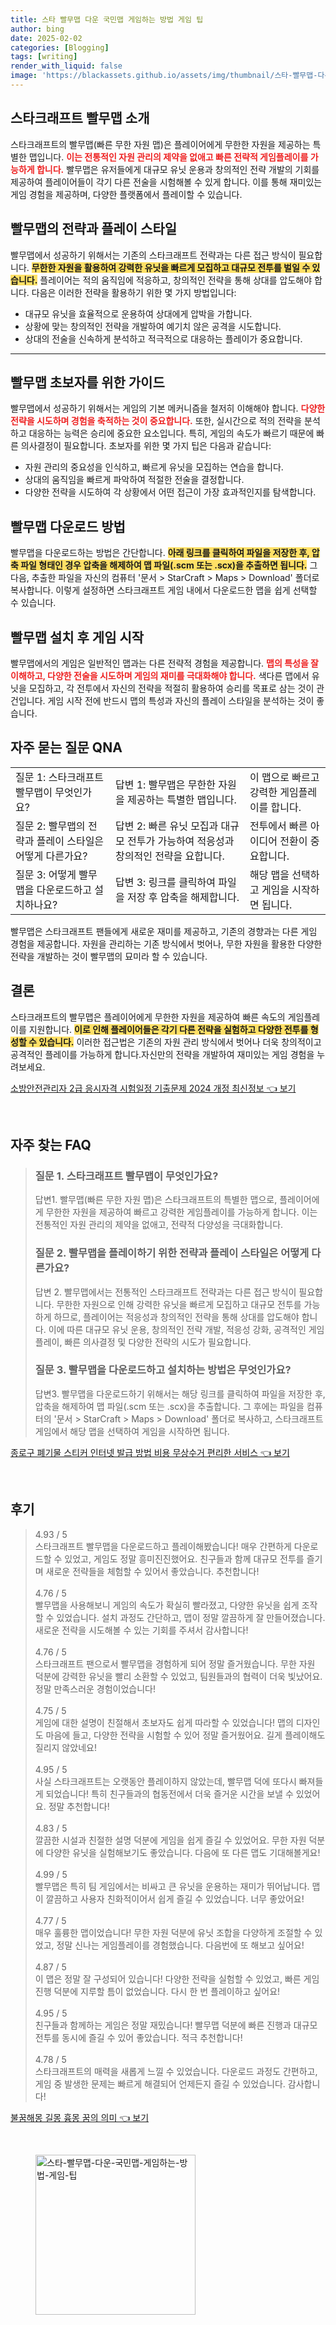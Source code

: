 ```yaml
---
title: 스타 빨무맵 다운 국민맵 게임하는 방법 게임 팁
author: bing
date: 2025-02-02
categories: [Blogging]
tags: [writing]
render_with_liquid: false
image: 'https://blackassets.github.io/assets/img/thumbnail/스타-빨무맵-다운-국민맵-게임하는-방법-게임-팁.webp'
---
```



<h2 id='스타크래프트_빨무맵_소개'>스타크래프트 빨무맵 소개</h2>

<p>스타크래프트의 빨무맵(빠른 무한 자원 맵)은 플레이어에게 무한한 자원을 제공하는 특별한 맵입니다. <b><span style="color: #ee2323;">이는 전통적인 자원 관리의 제약을 없애고 빠른 전략적 게임플레이를 가능하게 합니다.</span></b> 빨무맵은 유저들에게 대규모 유닛 운용과 창의적인 전략 개발의 기회를 제공하여 플레이어들이 각기 다른 전술을 시험해볼 수 있게 합니다. 이를 통해 재미있는 게임 경험을 제공하며, 다양한 플랫폼에서 플레이할 수 있습니다.</p>

<h2 id='빨무맵의_전략과_플레이_스타일'>빨무맵의 전략과 플레이 스타일</h2>

<p>빨무맵에서 성공하기 위해서는 기존의 스타크래프트 전략과는 다른 접근 방식이 필요합니다. <b><span style="background-color: #ffe066;">무한한 자원을 활용하여 강력한 유닛을 빠르게 모집하고 대규모 전투를 벌일 수 있습니다.</span></b> 플레이어는 적의 움직임에 적응하고, 창의적인 전략을 통해 상대를 압도해야 합니다. 다음은 이러한 전략을 활용하기 위한 몇 가지 방법입니다:</p>

<ul>
    <li>대규모 유닛을 효율적으로 운용하여 상대에게 압박을 가합니다.</li>
    <li>상황에 맞는 창의적인 전략을 개발하여 예기치 않은 공격을 시도합니다.</li>
    <li>상대의 전술을 신속하게 분석하고 적극적으로 대응하는 플레이가 중요합니다.</li>
</ul>

<hr />

<h2 id='빨무맵_초보자를_위한_가이드'>빨무맵 초보자를 위한 가이드</h2>

<p>빨무맵에서 성공하기 위해서는 게임의 기본 메커니즘을 철저히 이해해야 합니다. <b><span style="color: #ee2323;">다양한 전략을 시도하며 경험을 축적하는 것이 중요합니다.</span></b> 또한, 실시간으로 적의 전략을 분석하고 대응하는 능력은 승리에 중요한 요소입니다. 특히, 게임의 속도가 빠르기 때문에 빠른 의사결정이 필요합니다. 초보자를 위한 몇 가지 팁은 다음과 같습니다:</p>

<ul>
    <li>자원 관리의 중요성을 인식하고, 빠르게 유닛을 모집하는 연습을 합니다.</li>
    <li>상대의 움직임을 빠르게 파악하여 적절한 전술을 결정합니다.</li>
    <li>다양한 전략을 시도하여 각 상황에서 어떤 접근이 가장 효과적인지를 탐색합니다.</li>
</ul>

<h2 id='빨무맵_다운로드_방법'>빨무맵 다운로드 방법</h2>

<p>빨무맵을 다운로드하는 방법은 간단합니다. <b><span style="background-color: #ffe066;">아래 링크를 클릭하여 파일을 저장한 후, 압축 파일 형태인 경우 압축을 해제하여 맵 파일(.scm 또는 .scx)을 추출하면 됩니다.</span></b> 그 다음, 추출한 파일을 자신의 컴퓨터 '문서 > StarCraft > Maps > Download' 폴더로 복사합니다. 이렇게 설정하면 스타크래프트 게임 내에서 다운로드한 맵을 쉽게 선택할 수 있습니다.</p>

<h2 id='빨무맵_설치_후_게임_시작'>빨무맵 설치 후 게임 시작</h2>

<p>빨무맵에서의 게임은 일반적인 맵과는 다른 전략적 경험을 제공합니다. <b><span style="color: #ee2323;">맵의 특성을 잘 이해하고, 다양한 전술을 시도하며 게임의 재미를 극대화해야 합니다.</span></b> 색다른 맵에서 유닛을 모집하고, 각 전투에서 자신의 전략을 적절히 활용하여 승리를 목표로 삼는 것이 관건입니다. 게임 시작 전에 반드시 맵의 특성과 자신의 플레이 스타일을 분석하는 것이 좋습니다.</p>

<h2 id='자주_묻는_질문_QNA'>자주 묻는 질문 QNA</h2>

<table>
    <tr>
        <td>질문 1: 스타크래프트 빨무맵이 무엇인가요?</td>
        <td>답변 1: 빨무맵은 무한한 자원을 제공하는 특별한 맵입니다.</td>
        <td>이 맵으로 빠르고 강력한 게임플레이를 합니다.</td>
    </tr>
    <tr>
        <td>질문 2: 빨무맵의 전략과 플레이 스타일은 어떻게 다른가요?</td>
        <td>답변 2: 빠른 유닛 모집과 대규모 전투가 가능하여 적응성과 창의적인 전략을 요합니다.</td>
        <td>전투에서 빠른 아이디어 전환이 중요합니다.</td>
    </tr>
    <tr>
        <td>질문 3: 어떻게 빨무맵을 다운로드하고 설치하나요?</td>
        <td>답변 3: 링크를 클릭하여 파일을 저장 후 압축을 해제합니다.</td>
        <td>해당 맵을 선택하고 게임을 시작하면 됩니다.</td>
    </tr>
</table>

<p>빨무맵은 스타크래프트 팬들에게 새로운 재미를 제공하고, 기존의 경향과는 다른 게임 경험을 제공합니다. 자원을 관리하는 기존 방식에서 벗어나, 무한 자원을 활용한 다양한 전략을 개발하는 것이 빨무맵의 묘미라 할 수 있습니다.</p>

<h2 id='결론'>결론</h2>

<p>스타크래프트의 빨무맵은 플레이어에게 무한한 자원을 제공하여 빠른 속도의 게임플레이를 지원합니다. <b><span style="background-color: #ffe066;">이로 인해 플레이어들은 각기 다른 전략을 실험하고 다양한 전투를 형성할 수 있습니다.</span></b> 이러한 접근법은 기존의 자원 관리 방식에서 벗어나 더욱 창의적이고 공격적인 플레이를 가능하게 합니다.자신만의 전략을 개발하여 재미있는 게임 경험을 누려보세요.</p>


<p><a class="click-button" title="소방안전관리자 2급 응시자격 시험일정 기출문제 2024 개정 최신정보" href="https://blackassets.github.io/posts/%EC%86%8C%EB%B0%A9%EC%95%88%EC%A0%84%EA%B4%80%EB%A6%AC%EC%9E%90-2%EA%B8%89-%EC%9D%91%EC%8B%9C%EC%9E%90%EA%B2%A9-%EC%8B%9C%ED%97%98%EC%9D%BC%EC%A0%95-%EA%B8%B0%EC%B6%9C%EB%AC%B8%EC%A0%9C-2024-%EA%B0%9C%EC%A0%95-%EC%B5%9C%EC%8B%A0%EC%A0%95%EB%B3%B4/" rel="dofollow">소방안전관리자 2급 응시자격 시험일정 기출문제 2024 개정 최신정보 👈 보기</a></p><br>
<h2 id='자주_찾는_FAQ'>자주 찾는 FAQ</h2>
<div itemscope="" itemtype="https://schema.org/FAQPage"> 
<blockquote> 
<div itemscope="" itemprop="mainEntity" itemtype="https://schema.org/Question"> 
<h3 itemprop="name">질문 1. 스타크래프트 빨무맵이 무엇인가요?</h3> 
<div itemscope="" itemprop="acceptedAnswer" itemtype="https://schema.org/Answer"> 
<span itemprop="text"> 
<p>답변1. 빨무맵(빠른 무한 자원 맵)은 스타크래프트의 특별한 맵으로, 플레이어에게 무한한 자원을 제공하여 빠르고 강력한 게임플레이를 가능하게 합니다. 이는 전통적인 자원 관리의 제약을 없애고, 전략적 다양성을 극대화합니다.</p> 
</span> 
</div> 
</div> 

<div itemscope="" itemprop="mainEntity" itemtype="https://schema.org/Question"> 
<h3 itemprop="name">질문 2. 빨무맵을 플레이하기 위한 전략과 플레이 스타일은 어떻게 다른가요?</h3> 
<div itemscope="" itemprop="acceptedAnswer" itemtype="https://schema.org/Answer"> 
<span itemprop="text"> 
<p>답변 2. 빨무맵에서는 전통적인 스타크래프트 전략과는 다른 접근 방식이 필요합니다. 무한한 자원으로 인해 강력한 유닛을 빠르게 모집하고 대규모 전투를 가능하게 하므로, 플레이어는 적응성과 창의적인 전략을 통해 상대를 압도해야 합니다. 이에 따른 대규모 유닛 운용, 창의적인 전략 개발, 적응성 강화, 공격적인 게임플레이, 빠른 의사결정 및 다양한 전략의 시도가 필요합니다.</p> 
</span> 
</div> 
</div> 

<div itemscope="" itemprop="mainEntity" itemtype="https://schema.org/Question"> 
<h3 itemprop="name">질문 3. 빨무맵을 다운로드하고 설치하는 방법은 무엇인가요?</h3> 
<div itemscope="" itemprop="acceptedAnswer" itemtype="https://schema.org/Answer"> 
<span itemprop="text"> 
<p>답변3. 빨무맵을 다운로드하기 위해서는 해당 링크를 클릭하여 파일을 저장한 후, 압축을 해제하여 맵 파일(.scm 또는 .scx)을 추출합니다. 그 후에는 파일을 컴퓨터의 '문서 > StarCraft > Maps > Download' 폴더로 복사하고, 스타크래프트 게임에서 해당 맵을 선택하여 게임을 시작하면 됩니다.</p> 
</span> 
</div> 
</div> 

</blockquote> 
</div>
<p><a class="click-button" title="종로구 폐기물 스티커 인터넷 발급 방법 비용 무상수거 편리한 서비스" href="https://blackassets.github.io/posts/%EC%A2%85%EB%A1%9C%EA%B5%AC-%ED%8F%90%EA%B8%B0%EB%AC%BC-%EC%8A%A4%ED%8B%B0%EC%BB%A4-%EC%9D%B8%ED%84%B0%EB%84%B7-%EB%B0%9C%EA%B8%89-%EB%B0%A9%EB%B2%95-%EB%B9%84%EC%9A%A9-%EB%AC%B4%EC%83%81%EC%88%98%EA%B1%B0-%ED%8E%B8%EB%A6%AC%ED%95%9C-%EC%84%9C%EB%B9%84%EC%8A%A4/" rel="dofollow">종로구 폐기물 스티커 인터넷 발급 방법 비용 무상수거 편리한 서비스 👈 보기</a></p><br>
<h2 id='후기'>후기</h2>
<div itemscope itemtype="https://schema.org/Product">
  <blockquote>
  <div itemprop="review" itemscope itemtype="https://schema.org/Review">
      <div itemprop="reviewRating" itemscope itemtype="https://schema.org/Rating"> <span itemprop="ratingValue">4.93</span> / <span itemprop="bestRating">5</span> </div>
      <span itemprop="reviewBody">스타크래프트 빨무맵을 다운로드하고 플레이해봤습니다! 매우 간편하게 다운로드할 수 있었고, 게임도 정말 흥미진진했어요. 친구들과 함께 대규모 전투를 즐기며 새로운 전략들을 체험할 수 있어서 좋았습니다. 추천합니다!</span>
  </div>
  <br>
  <div itemprop="review" itemscope itemtype="https://schema.org/Review">
      <div itemprop="reviewRating" itemscope itemtype="https://schema.org/Rating"> <span itemprop="ratingValue">4.76</span> / <span itemprop="bestRating">5</span> </div>
      <span itemprop="reviewBody">빨무맵을 사용해보니 게임의 속도가 확실히 빨라졌고, 다양한 유닛을 쉽게 조작할 수 있었습니다. 설치 과정도 간단하고, 맵이 정말 깔끔하게 잘 만들어졌습니다. 새로운 전략을 시도해볼 수 있는 기회를 주셔서 감사합니다!</span>
  </div>
  <br>
  <div itemprop="review" itemscope itemtype="https://schema.org/Review">
      <div itemprop="reviewRating" itemscope itemtype="https://schema.org/Rating"> <span itemprop="ratingValue">4.76</span> / <span itemprop="bestRating">5</span> </div>
      <span itemprop="reviewBody">스타크래프트 팬으로서 빨무맵을 경험하게 되어 정말 즐거웠습니다. 무한 자원 덕분에 강력한 유닛을 빨리 소환할 수 있었고, 팀원들과의 협력이 더욱 빛났어요. 정말 만족스러운 경험이었습니다!</span>
  </div>
  <br>
  <div itemprop="review" itemscope itemtype="https://schema.org/Review">
      <div itemprop="reviewRating" itemscope itemtype="https://schema.org/Rating"> <span itemprop="ratingValue">4.75</span> / <span itemprop="bestRating">5</span> </div>
      <span itemprop="reviewBody">게임에 대한 설명이 친절해서 초보자도 쉽게 따라할 수 있었습니다! 맵의 디자인도 마음에 들고, 다양한 전략을 시험할 수 있어 정말 즐거웠어요. 길게 플레이해도 질리지 않았네요!</span>
  </div>
  <br>
  <div itemprop="review" itemscope itemtype="https://schema.org/Review">
      <div itemprop="reviewRating" itemscope itemtype="https://schema.org/Rating"> <span itemprop="ratingValue">4.95</span> / <span itemprop="bestRating">5</span> </div>
      <span itemprop="reviewBody">사실 스타크래프트는 오랫동안 플레이하지 않았는데, 빨무맵 덕에 또다시 빠져들게 되었습니다! 특히 친구들과의 협동전에서 더욱 즐거운 시간을 보낼 수 있었어요. 정말 추천합니다!</span>
  </div>
  <br>
  <div itemprop="review" itemscope itemtype="https://schema.org/Review">
      <div itemprop="reviewRating" itemscope itemtype="https://schema.org/Rating"> <span itemprop="ratingValue">4.83</span> / <span itemprop="bestRating">5</span> </div>
      <span itemprop="reviewBody">깔끔한 시설과 친절한 설명 덕분에 게임을 쉽게 즐길 수 있었어요. 무한 자원 덕분에 다양한 유닛을 실험해보기도 좋았습니다. 다음에 또 다른 맵도 기대해볼게요!</span>
  </div>
  <br>
  <div itemprop="review" itemscope itemtype="https://schema.org/Review">
      <div itemprop="reviewRating" itemscope itemtype="https://schema.org/Rating"> <span itemprop="ratingValue">4.99</span> / <span itemprop="bestRating">5</span> </div>
      <span itemprop="reviewBody">빨무맵은 특히 팀 게임에서는 비싸고 큰 유닛을 운용하는 재미가 뛰어납니다. 맵이 깔끔하고 사용자 친화적이어서 쉽게 즐길 수 있었습니다. 너무 좋았어요!</span>
  </div>
  <br>
  <div itemprop="review" itemscope itemtype="https://schema.org/Review">
      <div itemprop="reviewRating" itemscope itemtype="https://schema.org/Rating"> <span itemprop="ratingValue">4.77</span> / <span itemprop="bestRating">5</span> </div>
      <span itemprop="reviewBody">매우 훌륭한 맵이었습니다! 무한 자원 덕분에 유닛 조합을 다양하게 조절할 수 있었고, 정말 신나는 게임플레이를 경험했습니다. 다음번에 또 해보고 싶어요!</span>
  </div>
  <br>
  <div itemprop="review" itemscope itemtype="https://schema.org/Review">
      <div itemprop="reviewRating" itemscope itemtype="https://schema.org/Rating"> <span itemprop="ratingValue">4.87</span> / <span itemprop="bestRating">5</span> </div>
      <span itemprop="reviewBody">이 맵은 정말 잘 구성되어 있습니다! 다양한 전략을 실험할 수 있었고, 빠른 게임 진행 덕분에 지루할 틈이 없었습니다. 다시 한 번 플레이하고 싶어요!</span>
  </div>
  <br>
  <div itemprop="review" itemscope itemtype="https://schema.org/Review">
      <div itemprop="reviewRating" itemscope itemtype="https://schema.org/Rating"> <span itemprop="ratingValue">4.95</span> / <span itemprop="bestRating">5</span> </div>
      <span itemprop="reviewBody">친구들과 함께하는 게임은 정말 재밌습니다! 빨무맵 덕분에 빠른 진행과 대규모 전투를 동시에 즐길 수 있어 좋았습니다. 적극 추천합니다!</span>
  </div>
  <br>
  <div itemprop="review" itemscope itemtype="https://schema.org/Review">
      <div itemprop="reviewRating" itemscope itemtype="https://schema.org/Rating"> <span itemprop="ratingValue">4.78</span> / <span itemprop="bestRating">5</span> </div>
      <span itemprop="reviewBody">스타크래프트의 매력을 새롭게 느낄 수 있었습니다. 다운로드 과정도 간편하고, 게임 중 발생한 문제는 빠르게 해결되어 언제든지 즐길 수 있었습니다. 감사합니다!</span>
  </div>
  </blockquote>
</div>
<p><a class="click-button" title="불꿈해몽 길몽 흉몽 꿈의 의미" href="https://blackassets.github.io/posts/%EB%B6%88%EA%BF%88%ED%95%B4%EB%AA%BD-%EA%B8%B8%EB%AA%BD-%ED%9D%89%EB%AA%BD-%EA%BF%88%EC%9D%98-%EC%9D%98%EB%AF%B8/" rel="dofollow">불꿈해몽 길몽 흉몽 꿈의 의미 👈 보기</a></p><br>
<figure class="image"><img src="https://blackassets.github.io/assets/img/thumbnail/스타-빨무맵-다운-국민맵-게임하는-방법-게임-팁.webp" alt="스타-빨무맵-다운-국민맵-게임하는-방법-게임-팁" width="256" height="256"></figure>